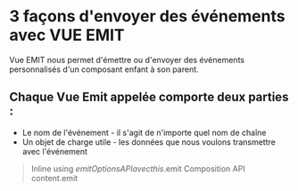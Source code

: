 # 3 façons d'envoyer des événements avec VUE EMIT

Vue EMIT nous permet d'émettre ou d'envoyer des événements personnalisés d'un composant enfant à son parent. 

## Chaque Vue Emit appelée comporte deux parties :

- Le nom de l'événement - il s'agit de n'importe quel nom de chaîne
- Un objet de charge utile - les données que nous voulons transmettre avec l'événement


> Inline using $emit
> Options API avec this.$emit
> Composition API content.emit
